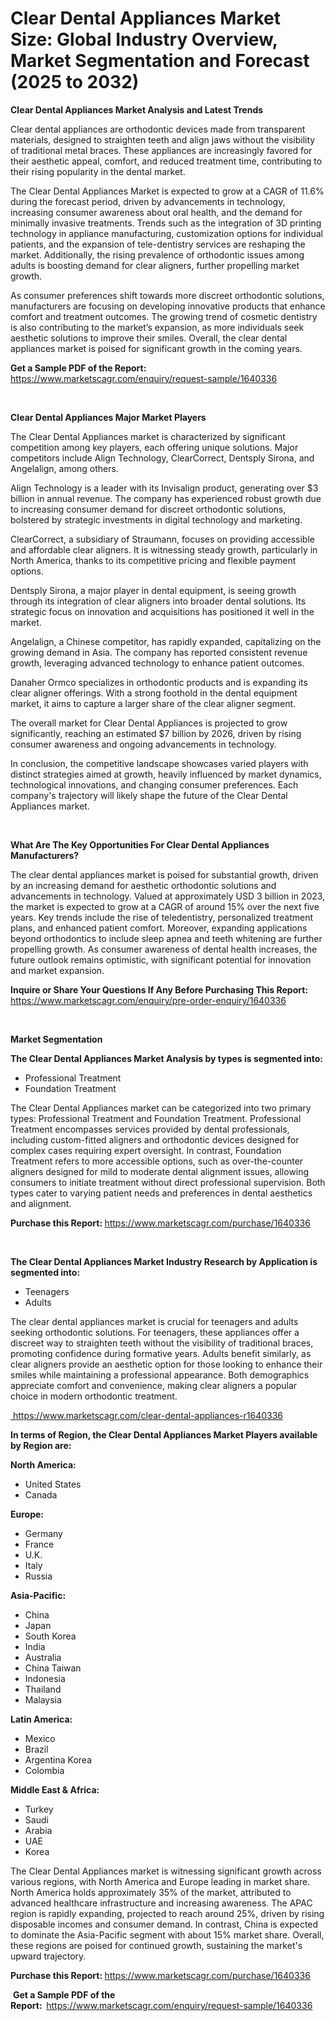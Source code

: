 <p><h1>Clear Dental Appliances Market Size: Global Industry Overview, Market Segmentation and Forecast (2025 to 2032)</h1></p><p><strong>Clear Dental Appliances Market Analysis and Latest Trends</strong></p>
<p><p>Clear dental appliances are orthodontic devices made from transparent materials, designed to straighten teeth and align jaws without the visibility of traditional metal braces. These appliances are increasingly favored for their aesthetic appeal, comfort, and reduced treatment time, contributing to their rising popularity in the dental market.</p><p>The Clear Dental Appliances Market is expected to grow at a CAGR of 11.6% during the forecast period, driven by advancements in technology, increasing consumer awareness about oral health, and the demand for minimally invasive treatments. Trends such as the integration of 3D printing technology in appliance manufacturing, customization options for individual patients, and the expansion of tele-dentistry services are reshaping the market. Additionally, the rising prevalence of orthodontic issues among adults is boosting demand for clear aligners, further propelling market growth.</p><p>As consumer preferences shift towards more discreet orthodontic solutions, manufacturers are focusing on developing innovative products that enhance comfort and treatment outcomes. The growing trend of cosmetic dentistry is also contributing to the market’s expansion, as more individuals seek aesthetic solutions to improve their smiles. Overall, the clear dental appliances market is poised for significant growth in the coming years.</p></p>
<p><strong>Get a Sample PDF of the Report:&nbsp;</strong> <a href="https://www.marketscagr.com/enquiry/request-sample/1640336?utm_campaign=3269&utm_medium=2&utm_source=Github&utm_content=ia&utm_term=14042025&utm_id=clear-dental-appliances">https://www.marketscagr.com/enquiry/request-sample/1640336</a></p>
<p>&nbsp;</p>
<p><strong>Clear Dental Appliances Major Market Players</strong></p>
<p><p>The Clear Dental Appliances market is characterized by significant competition among key players, each offering unique solutions. Major competitors include Align Technology, ClearCorrect, Dentsply Sirona, and Angelalign, among others.</p><p>Align Technology is a leader with its Invisalign product, generating over $3 billion in annual revenue. The company has experienced robust growth due to increasing consumer demand for discreet orthodontic solutions, bolstered by strategic investments in digital technology and marketing.</p><p>ClearCorrect, a subsidiary of Straumann, focuses on providing accessible and affordable clear aligners. It is witnessing steady growth, particularly in North America, thanks to its competitive pricing and flexible payment options.</p><p>Dentsply Sirona, a major player in dental equipment, is seeing growth through its integration of clear aligners into broader dental solutions. Its strategic focus on innovation and acquisitions has positioned it well in the market.</p><p>Angelalign, a Chinese competitor, has rapidly expanded, capitalizing on the growing demand in Asia. The company has reported consistent revenue growth, leveraging advanced technology to enhance patient outcomes.</p><p>Danaher Ormco specializes in orthodontic products and is expanding its clear aligner offerings. With a strong foothold in the dental equipment market, it aims to capture a larger share of the clear aligner segment.</p><p>The overall market for Clear Dental Appliances is projected to grow significantly, reaching an estimated $7 billion by 2026, driven by rising consumer awareness and ongoing advancements in technology.</p><p>In conclusion, the competitive landscape showcases varied players with distinct strategies aimed at growth, heavily influenced by market dynamics, technological innovations, and changing consumer preferences. Each company's trajectory will likely shape the future of the Clear Dental Appliances market.</p></p>
<p>&nbsp;</p>
<p><strong>What Are The Key Opportunities For Clear Dental Appliances Manufacturers?</strong></p>
<p><p>The clear dental appliances market is poised for substantial growth, driven by an increasing demand for aesthetic orthodontic solutions and advancements in technology. Valued at approximately USD 3 billion in 2023, the market is expected to grow at a CAGR of around 15% over the next five years. Key trends include the rise of teledentistry, personalized treatment plans, and enhanced patient comfort. Moreover, expanding applications beyond orthodontics to include sleep apnea and teeth whitening are further propelling growth. As consumer awareness of dental health increases, the future outlook remains optimistic, with significant potential for innovation and market expansion.</p></p>
<p><strong>Inquire or Share Your Questions If Any Before Purchasing This Report:</strong> <a href="https://www.marketscagr.com/enquiry/pre-order-enquiry/1640336?utm_campaign=3269&utm_medium=2&utm_source=Github&utm_content=ia&utm_term=14042025&utm_id=clear-dental-appliances">https://www.marketscagr.com/enquiry/pre-order-enquiry/1640336</a></p>
<p>&nbsp;</p>
<p><strong>Market Segmentation</strong></p>
<p><strong>The Clear Dental Appliances Market Analysis by types is segmented into:</strong></p>
<p><ul><li>Professional Treatment</li><li>Foundation Treatment</li></ul></p>
<p><p>The Clear Dental Appliances market can be categorized into two primary types: Professional Treatment and Foundation Treatment. Professional Treatment encompasses services provided by dental professionals, including custom-fitted aligners and orthodontic devices designed for complex cases requiring expert oversight. In contrast, Foundation Treatment refers to more accessible options, such as over-the-counter aligners designed for mild to moderate dental alignment issues, allowing consumers to initiate treatment without direct professional supervision. Both types cater to varying patient needs and preferences in dental aesthetics and alignment.</p></p>
<p><strong>Purchase this Report:&nbsp;</strong><a href="https://www.marketscagr.com/purchase/1640336?utm_campaign=3269&utm_medium=2&utm_source=Github&utm_content=ia&utm_term=14042025&utm_id=clear-dental-appliances">https://www.marketscagr.com/purchase/1640336</a></p>
<p>&nbsp;</p>
<p><strong>The Clear Dental Appliances Market Industry Research by Application is segmented into:</strong></p>
<p><ul><li>Teenagers</li><li>Adults</li></ul></p>
<p><p>The clear dental appliances market is crucial for teenagers and adults seeking orthodontic solutions. For teenagers, these appliances offer a discreet way to straighten teeth without the visibility of traditional braces, promoting confidence during formative years. Adults benefit similarly, as clear aligners provide an aesthetic option for those looking to enhance their smiles while maintaining a professional appearance. Both demographics appreciate comfort and convenience, making clear aligners a popular choice in modern orthodontic treatment.</p></p>
<p><a href="https://www.marketscagr.com/clear-dental-appliances-r1640336?utm_campaign=3269&utm_medium=2&utm_source=Github&utm_content=ia&utm_term=14042025&utm_id=clear-dental-appliances">&nbsp;https://www.marketscagr.com/clear-dental-appliances-r1640336</a></p>
<p><strong>In terms of Region, the Clear Dental Appliances Market Players available by Region are:</strong></p>
<p>
    <p> <strong> North America: </strong>
        <ul>
            <li>United States</li>
            <li>Canada</li>
        </ul>
        </p> 
    <p> <strong> Europe: </strong>
        <ul>
            <li>Germany</li>
            <li>France</li>
            <li>U.K.</li>
            <li>Italy</li>
            <li>Russia</li>
        </ul>
        </p> 
    <p> <strong> Asia-Pacific: </strong>
        <ul>
            <li>China</li>
            <li>Japan</li>
            <li>South Korea</li>
            <li>India</li>
            <li>Australia</li>
            <li>China Taiwan</li>
            <li>Indonesia</li>
            <li>Thailand</li>
            <li>Malaysia</li>
        </ul>
        </p> 
    <p> <strong> Latin America: </strong>
        <ul>
            <li>Mexico</li>
            <li>Brazil</li>
            <li>Argentina Korea</li>
            <li>Colombia</li>
        </ul>
        </p> 
    <p> <strong> Middle East & Africa: </strong>
        <ul>
            <li>Turkey</li>
            <li>Saudi</li>
            <li>Arabia</li>
            <li>UAE</li>
            <li>Korea</li>
        </ul>
    </p>
    </p>
<p><p>The Clear Dental Appliances market is witnessing significant growth across various regions, with North America and Europe leading in market share. North America holds approximately 35% of the market, attributed to advanced healthcare infrastructure and increasing awareness. The APAC region is rapidly expanding, projected to reach around 25%, driven by rising disposable incomes and consumer demand. In contrast, China is expected to dominate the Asia-Pacific segment with about 15% market share. Overall, these regions are poised for continued growth, sustaining the market's upward trajectory.</p></p>
<p><strong>Purchase this Report: </strong><a href="https://www.marketscagr.com/purchase/1640336?utm_campaign=3269&utm_medium=2&utm_source=Github&utm_content=ia&utm_term=14042025&utm_id=clear-dental-appliances">https://www.marketscagr.com/purchase/1640336</a></p>
<p>&nbsp;<strong>Get a Sample PDF of the Report:&nbsp;&nbsp;</strong><a href="https://www.marketscagr.com/enquiry/request-sample/1640336?utm_campaign=3269&utm_medium=2&utm_source=Github&utm_content=ia&utm_term=14042025&utm_id=clear-dental-appliances">https://www.marketscagr.com/enquiry/request-sample/1640336</a></p>
<p><strong></strong></p>
<p><p></p><p></p><p></p></p>
